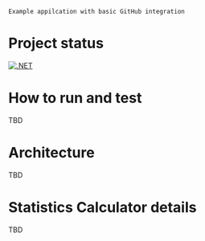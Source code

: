     Example appilcation with basic GitHub integration


# Project status

[![.NET](https://github.com/damikulik/RepoStats/actions/workflows/dotnet.yml/badge.svg?branch=master)](https://github.com/damikulik/RepoStats/actions/workflows/dotnet.yml)

# How to run and test
TBD

# Architecture
TBD

# Statistics Calculator details
TBD
